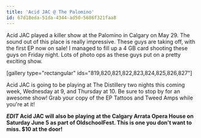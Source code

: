 ```yaml
---
title: 'Acid JAC @ The Palomino'
id: 67d18eda-51da-4344-ad50-5686f321faa8
---
```

Acid JAC played a killer show at the Palomino in Calgary on May 29. The sound out of this place is really impressive. These guys are taking off, with the first EP now on sale! I managed to fill up a 4 GB card shooting these guys on Friday night. Lots of photo ops as these guys put on a pretty exciting show.

[gallery type="rectangular" ids="819,820,821,822,823,824,825,826,827"]

Acid JAC is going to be playing at The Distillery two nights this coming week, Wednesday at 9, and Thursday at 10. Be sure to stop by for an awesome show! Grab your copy of the EP Tattoos and Tweed Amps while you're at it!

<strong>*EDIT*
Acid JAC will also be playing at the Calgary Arrata Opera House on Saturday June 5 as part of OldschoolFest. This is one you don't want to miss. $10 at the door!</strong>